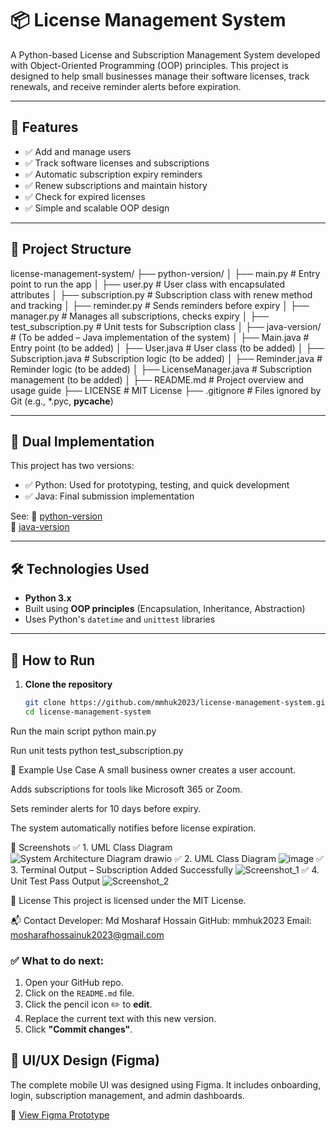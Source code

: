 # 📦 License Management System

A Python-based License and Subscription Management System developed with Object-Oriented Programming (OOP) principles. This project is designed to help small businesses manage their software licenses, track renewals, and receive reminder alerts before expiration.

---

## 🚀 Features

- ✅ Add and manage users
- ✅ Track software licenses and subscriptions
- ✅ Automatic subscription expiry reminders
- ✅ Renew subscriptions and maintain history
- ✅ Check for expired licenses
- ✅ Simple and scalable OOP design

---

## 📁 Project Structure
license-management-system/
├── python-version/
│   ├── main.py                 # Entry point to run the app
│   ├── user.py                 # User class with encapsulated attributes
│   ├── subscription.py         # Subscription class with renew method and tracking
│   ├── reminder.py             # Sends reminders before expiry
│   ├── manager.py              # Manages all subscriptions, checks expiry
│   ├── test_subscription.py    # Unit tests for Subscription class
│
├── java-version/               # (To be added – Java implementation of the system)
│   ├── Main.java               # Entry point (to be added)
│   ├── User.java               # User class (to be added)
│   ├── Subscription.java       # Subscription logic (to be added)
│   ├── Reminder.java           # Reminder logic (to be added)
│   ├── LicenseManager.java     # Subscription management (to be added)
│
├── README.md                   # Project overview and usage guide
├── LICENSE                     # MIT License
├── .gitignore                  # Files ignored by Git (e.g., *.pyc, __pycache__)

---

## 🧠 Dual Implementation

This project has two versions:
- ✅ Python: Used for prototyping, testing, and quick development
- ✅ Java: Final submission implementation

See:
📁 [python-version](./python-version)  
📁 [java-version](./java-version)

---

## 🛠️ Technologies Used

- **Python 3.x**
- Built using **OOP principles** (Encapsulation, Inheritance, Abstraction)
- Uses Python's `datetime` and `unittest` libraries

---

## 🔧 How to Run

1. **Clone the repository**
   ```bash
   git clone https://github.com/mmhuk2023/license-management-system.git
   cd license-management-system
   
Run the main script
python main.py

Run unit tests
python test_subscription.py

🧪 Example Use Case
A small business owner creates a user account.

Adds subscriptions for tools like Microsoft 365 or Zoom.

Sets reminder alerts for 10 days before expiry.

The system automatically notifies before license expiration.

📸 Screenshots
✅ 1. UML Class Diagram
![System Architecture Diagram drawio](https://github.com/user-attachments/assets/5632da84-886a-407d-9672-54e24e7bdca7)
✅ 2. UML Class Diagram
![image](https://github.com/user-attachments/assets/8be41664-fea1-41a7-9aa5-dbc2f1fd7a47)
✅ 3. Terminal Output – Subscription Added Successfully
![Screenshot_1](https://github.com/user-attachments/assets/acced5d3-d9b6-4f36-80c5-739ea9a1be24)
✅ 4. Unit Test Pass Output
![Screenshot_2](https://github.com/user-attachments/assets/bd988016-6c22-42a2-ae22-9d44704dce6a)


📜 License
This project is licensed under the MIT License.

📬 Contact
Developer: Md Mosharaf Hossain
GitHub: mmhuk2023
Email: mosharafhossainuk2023@gmail.com

### ✅ What to do next:
1. Open your GitHub repo.
2. Click on the `README.md` file.
3. Click the pencil icon ✏️ to **edit**.
4. Replace the current text with this new version.
5. Click **"Commit changes"**.

## 🎨 UI/UX Design (Figma)

The complete mobile UI was designed using Figma. It includes onboarding, login, subscription management, and admin dashboards.

🔗 [View Figma Prototype](https://www.figma.com/design/fq4fak0GDN9eLrqXssHykg/Md-Mosharaf-Hossain-2416903)
